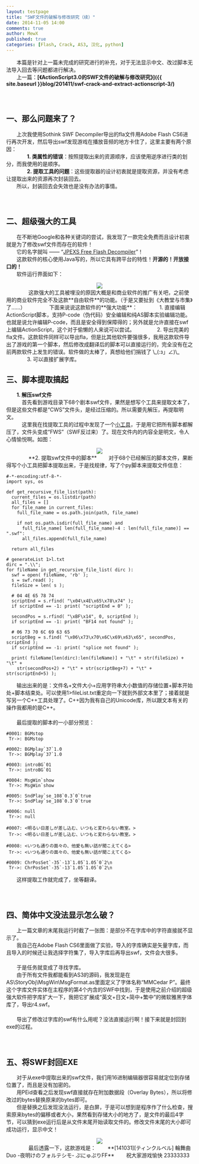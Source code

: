 ```yaml
---
layout: testpage
title: "SWF文件的破解与修改研究（续）"
date: 2014-11-05 14:00
comments: true
author: MewX
published: true
categories: [Flash, Crack, AS3, 汉化, python]
---
```


　　本篇是针对上一篇未完成的研究进行的补充，对于无法显示中文、改过脚本无法导入回去等问题都进行解决。  
　　上一篇：**[《ActionScript3.0的SWF文件的破解与修改研究》]({{ site.baseurl }}blog/201411/swf-crack-and-extract-actionscript-3/)**  
　　  
　　  

## 一、那么问题来了？  

　　上次我使用Sothink SWF Decompiler导出的fla文件用Adobe Flash CS6进行再次开发，然后导出swf发现游戏在播放音频的地方卡住了，这里主要有两个原因：  
　　　　**1. 类属性的错误**：按照提取出来的资源顺序，应该使用逆序进行类的划分，而我使用的是顺序。  
　　　　**2. 提取工具的问题**：这些提取器的设计初衷就是提取资源，并没有考虑让提取出来的资源再次封装回去。  
　　所以，封装回去会失效也是没有办法的事情。  
　　  
　　  

## 二、超级强大的工具  

　　在不断地Google和各种关键词的尝试，我发现了一款完全免费而且设计初衷就是为了修改swf文件而存在的软件！  
　　它的名字就叫 —— “[JPEXS Free Flash Decompiler](http://www.free-decompiler.com/flash/)”！  
　　这款软件的核心使用Java写的，所以它具有跨平台的特性！**开源的！开放接口的！**  
　　软件运行界面如下：  
<center><a href="{{ site.baseurl }}imgs/201411/09-jpexs-free-flash-decompiler.png" target="_blank"><img src="{{ site.baseurl }}imgs/201411/09-jpexs-free-flash-decompiler.png" style="max-width:100%; height:auto;"/></a></center>  
　　  
　　这款强大的工具被埋没的原因大概是和商业软件的推广有关吧，之前使用的商业软件完全不及这款**自由软件**的功能。（于是又要扯到《大教堂与市集》了……）  
　　  
　　下面来说说这款软件的**强大功能**：  
　　　　1. 直接编辑ActionScript脚本，支持P-code（伪代码）安全编辑和纯AS脚本实验编辑功能。也就是说允许编辑P-code，而且是安全得到保障得的；另外就是允许直接在swf上编辑ActionScript，这个对于偷懒的人来说可以尝试。  
　　　　2. 导出完美的fla文件。这款软件同样可以导出fla，但是比其他软件要强很多，我用这款软件导出了游戏的第一个脚本，然后修改成翻译后的脚本可以直接运行的，完全没有在之前两款软件上发生的错误。软件做的太棒了，真想给他们捐钱了 \_(:з」∠)\_  
　　　　3. 可以直接扩展字库。  
　　  
　　  

## 三、脚本提取搞起  

　　**1. 解压swf文件**  
　　　首先看到游戏目录下68个剧本swf文件，果然是想写个工具来提取文本了，但是这些文件都是“CWS”文件头，是经过压缩的。所以需要先解压，再提取明文。  
　　　这里我在找提取工具的过程中发现了一个[小工具](http://hp.vector.co.jp/authors/VA020429/ffmpeg/swf_comp.html)，于是用它把所有脚本都解压了，文件头变成“FWS”（SWF反过来）了。现在文件内的内容全是明文，令人心情愉悦啊。如图：  
<center><a href="{{ site.baseurl }}imgs/201411/10-raw-content.png" target="_blank"><img src="{{ site.baseurl }}imgs/201411/10-raw-content.png" style="max-width:100%; height:auto;"/></a></center>  
　　  
　　**2. 提取swf文件中的脚本**  
　　对于68个已经解压的脚本文件，果断得写个小工具把脚本提取出来，于是找规律，写了个py脚本来提取文件信息：  

<?prettify lang=python?>
    #-*-encoding:utf-8-*-
    import sys, os

    def get_recursive_file_list(path):
      current_files = os.listdir(path)
      all_files = []
      for file_name in current_files:
        full_file_name = os.path.join(path, file_name)

        if not os.path.isdir(full_file_name) and
          full_file_name[ len(full_file_name)-4 : len(full_file_name)] == ".swf":
          all_files.append(full_file_name)

      return all_files

    # generateList 1>l.txt
    dirc = ".\\";
    for fileName in get_recursive_file_list( dirc ):
      swf = open( fileName, 'rb' );
      s = swf.read( );
      fileSize = len( s );

      # 04 4E 65 78 74
      scriptEnd = s.rfind( "\x04\x4E\x65\x78\x74" );
      if scriptEnd == -1: print( "scriptEnd = 0" );

      secondPos = s.rfind( "\xBF\x14", 0, scriptEnd );
      if scriptEnd == -1: print( "BF14 not found" );

      # 06 73 70 6C 69 63 65
      scriptBeg = s.find( "\x06\x73\x70\x6C\x69\x63\x65", secondPos, scriptEnd );
      if scriptEnd == -1: print( "splice not found" );

      print( fileName[len(dirc):len(fileName)] + "\t" + str(fileSize) + "\t" +
        str(secondPos+2) + "\t" + str(scriptBeg+7) + "\t" + str(scriptEnd+5) );

　　输出出来的是：文件名+文件大小+应用字符串大小数值的存储位置+脚本开始处+脚本结束处。可以使用1>fileList.txt重定向一下就到外部文本里了；接着就是写另一个C++工具处理了。C++因为我有自己的Unicode库，所以跟文本有关的操作我都用的是C++。  
　　  
　　最后提取的脚本的一小部分预览：  

<?prettify lang=python?>
    #0001: BGMstop
     Tr->: BGMstop

    #0002: BGMplay`37`1.0
     Tr->: BGMplay`37`1.0

    #0003: introBG`01
     Tr->: introBG`01

    #0004: MsgWin`show
     Tr->: MsgWin`show

    #0005: SndPlay`se_108`0.3`0`true
     Tr->: SndPlay`se_108`0.3`0`true

    #0006: null
     Tr->: null

    #0007: <明るい日差しが差し込む、いつもと変わらない教室。>
     Tr->: <明るい日差しが差し込む、いつもと変わらない教室。>

    #0008: <いつも通りの面々の、他愛も無い話が聞こえてくる>
     Tr->: <いつも通りの面々の、他愛も無い話が聞こえてくる>

    #0009: ChrPosSet`-35`-13`1.05`1.05`0`2\n
     Tr->: ChrPosSet`-35`-13`1.05`1.05`0`2\n

　　这样提取工作就完成了，坐等翻译。  
　　  
　　  

## 四、简体中文没法显示怎么破？

　　上一篇文章的末尾我运行时截了一张图：是部分不在字库中的字符直接就不显示了。  
　　我自己在Adobe Flash CS6里面做了实验，导入的字库确实是矢量字库，而且导入的时候还让我选择字符集了，导入字库后再导出swf，文件会大很多。  
　　  
　　于是任务就变成了寻找字库。  
　　由于所有文件我都能看到AS3的源码，我发现是在AS\\StoryObj\\MsgWin\\MsgFormat.as里面定义了字体名称“MMCedar P”。最终这个字库文件实体在主程序的第4个内含的SWF中找到，于是使用之前介绍的超级强大软件把字库扩大一下，我把它扩展成“英文+日文+简中+繁中”的微软雅黑字体库了，导出r4.swf。  
　　  
　　导出了修改过字库的swf有什么用呢？没法直接运行啊！接下来就是封回到exe的过程。  
　　  
　　  

## 五、将SWF封回EXE  

　　对于从exe中提取出来的swf文件，我们用16进制编辑器很容易就定位到存储位置了，而且是没有加密的。  
　　用PEid查看之后发现swf直接就存在附加数据段（Overlay Bytes），所以将修改过的bytes替换原来的bytes即可。  
　　但是替换之后发现没法运行，是白屏，于是可以想到是程序作了什么检查，搜索原来bytes的偏移或者大小，果然看到存储大小的地方了，是文件的最后4字节，可以猜到exe运行后是从文件末尾开始读取文件的。修改文件末尾的大小即可成功运行，显示中文！  
<center><img src="{{ site.baseurl }}imgs/201411/11-game-support-chinese.png" style="max-width:100%; height:auto;"/></center>  
　　  
　　最后透露一下，这款游戏是：  
　　**[141031][ティンクルベル] 輪舞曲Duo -夜明けのフォルテシモ- ぷにゅぷりFF**  
　　祝大家游戏愉快 23333333  
　　
